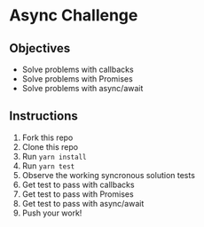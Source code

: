 # Async Challenge

## Objectives

- Solve problems with callbacks
- Solve problems with Promises
- Solve problems with async/await

## Instructions

1. Fork this repo
1. Clone this repo
1. Run `yarn install`
1. Run `yarn test`
1. Observe the working syncronous solution tests
1. Get test to pass with callbacks
1. Get test to pass with Promises
1. Get test to pass with async/await
1. Push your work!
